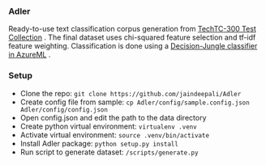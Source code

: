 ### Adler

Ready-to-use text classification corpus generation from [TechTC-300 Test Collection](http://techtc.cs.technion.ac.il/techtc300/techtc300.html) . The final dataset uses chi-squared feature selection and tf-idf feature weighting. Classification is done using a [Decision-Jungle classifier in AzureML](http://gallery.cortanaintelligence.com/Experiment/de2c89307d8849feb90c1de6ccdeffdd) .

### Setup

* Clone the repo: `git clone https://github.com/jaindeepali/Adler`
* Create config file from sample: `cp Adler/config/sample.config.json Adler/config/config.json`
* Open config.json and edit the path to the data directory
* Create python virtual environment: `virtualenv .venv`
* Activate virtual environment: `source .venv/bin/activate`
* Install Adler package: `python setup.py install`
* Run script to generate dataset: `/scripts/generate.py`
